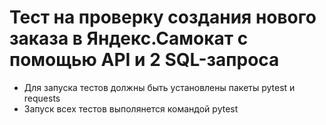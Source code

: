 # Тест на проверку создания нового заказа в Яндекс.Самокат с помощью API и 2 SQL-запроса 
- Для запуска тестов должны быть установлены пакеты pytest и requests
- Запуск всех тестов выполянется командой pytest
